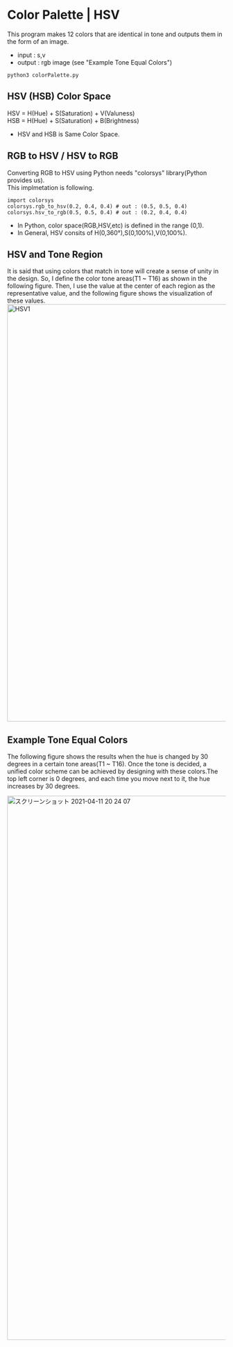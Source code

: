 # Color Palette | HSV
This program makes 12 colors that are identical in tone and outputs them in the form of an image.  
* input : s,v  
* output : rgb image (see "Example Tone Equal Colors")  

```
python3 colorPalette.py
```


## HSV (HSB) Color Space
HSV = H(Hue) + S(Saturation) + V(Valuness)  
HSB = H(Hue) + S(Saturation) + B(Brightness)
* HSV and HSB is Same Color Space.  

## RGB to HSV / HSV to RGB
Converting RGB to HSV using Python needs "colorsys" library(Python provides us).  
This implmetation is following.  

```
import colorsys
colorsys.rgb_to_hsv(0.2, 0.4, 0.4) # out : (0.5, 0.5, 0.4)
colorsys.hsv_to_rgb(0.5, 0.5, 0.4) # out : (0.2, 0.4, 0.4)
```

* In Python, color space(RGB,HSV,etc) is defined in the range (0,1).  
* In General, HSV consits of H(0,360°),S(0,100%),V(0,100%).  

## HSV and Tone Region
It is said that using colors that match in tone will create a sense of unity in the design. So, I define the color tone areas(T1 ~ T16) as shown in the following figure. Then, I use the value at the center of each region as the representative value, and the following figure shows the visualization of these values.  
<img width="960" alt="HSV1" src="https://user-images.githubusercontent.com/27540739/114301744-12589580-9b01-11eb-90ad-993385fcfdaf.png">


## Example Tone Equal Colors
The following figure shows the results when the hue is changed by 30 degrees in a certain tone areas(T1 ~ T16). Once the tone is decided, a unified color scheme can be achieved by designing with these colors.The top left corner is 0 degrees, and each time you move next to it, the hue increases by 30 degrees.

<img width="1252" alt="スクリーンショット 2021-04-11 20 24 07" src="https://user-images.githubusercontent.com/27540739/114302421-e4c11b80-9b03-11eb-99d2-6dd2a43e364d.png">

